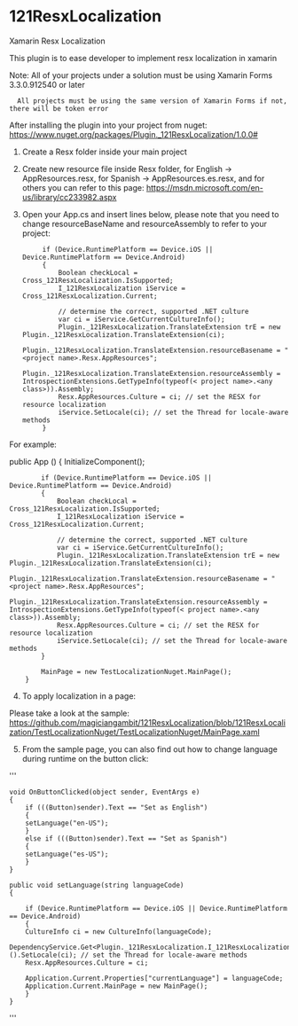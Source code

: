 # 121ResxLocalization
Xamarin Resx Localization

This plugin is to ease developer to implement resx localization in xamarin

Note: All of your projects under a solution must be using Xamarin Forms 3.3.0.912540 or later

      All projects must be using the same version of Xamarin Forms if not, there will be token error

After installing the plugin into your project from nuget: https://www.nuget.org/packages/Plugin._121ResxLocalization/1.0.0#

1) Create a Resx folder inside your main project
2) Create new resource file inside Resx folder, for English -> AppResources.resx, for Spanish -> AppResources.es.resx, and for others you can refer to this page: https://msdn.microsoft.com/en-us/library/cc233982.aspx
3) Open your App.cs and insert lines below, please note that you need to change resourceBaseName and resourceAssembly to refer to your project:

            if (Device.RuntimePlatform == Device.iOS || Device.RuntimePlatform == Device.Android)
            {
                Boolean checkLocal = Cross_121ResxLocalization.IsSupported;
                I_121ResxLocalization iService = Cross_121ResxLocalization.Current;
                
                // determine the correct, supported .NET culture
                var ci = iService.GetCurrentCultureInfo();
                Plugin._121ResxLocalization.TranslateExtension trE = new Plugin._121ResxLocalization.TranslateExtension(ci);
                 Plugin._121ResxLocalization.TranslateExtension.resourceBasename = "<project name>.Resx.AppResources";
                Plugin._121ResxLocalization.TranslateExtension.resourceAssembly = IntrospectionExtensions.GetTypeInfo(typeof(< project name>.<any class>)).Assembly;
                Resx.AppResources.Culture = ci; // set the RESX for resource localization
                iService.SetLocale(ci); // set the Thread for locale-aware methods
            }
            
 For example:
 
 public App ()
		{
			InitializeComponent();

            if (Device.RuntimePlatform == Device.iOS || Device.RuntimePlatform == Device.Android)
            {
                Boolean checkLocal = Cross_121ResxLocalization.IsSupported;
                I_121ResxLocalization iService = Cross_121ResxLocalization.Current;
                
                // determine the correct, supported .NET culture
                var ci = iService.GetCurrentCultureInfo();
                Plugin._121ResxLocalization.TranslateExtension trE = new Plugin._121ResxLocalization.TranslateExtension(ci);
                 Plugin._121ResxLocalization.TranslateExtension.resourceBasename = "<project name>.Resx.AppResources";
                Plugin._121ResxLocalization.TranslateExtension.resourceAssembly = IntrospectionExtensions.GetTypeInfo(typeof(< project name>.<any class>)).Assembly;
                Resx.AppResources.Culture = ci; // set the RESX for resource localization
                iService.SetLocale(ci); // set the Thread for locale-aware methods
            }

            MainPage = new TestLocalizationNuget.MainPage();
		}
		
4) To apply localization in a page:

Please take a look at the sample: https://github.com/magiciangambit/121ResxLocalization/blob/121ResxLocalization/TestLocalizationNuget/TestLocalizationNuget/MainPage.xaml

5) From the sample page, you can also find out how to change language during runtime on the button click:

'''

	void OnButtonClicked(object sender, EventArgs e)
	{
	    if (((Button)sender).Text == "Set as English")
	    {
		setLanguage("en-US");
	    }
	    else if (((Button)sender).Text == "Set as Spanish")
	    {
		setLanguage("es-US");
	    }
	}

	public void setLanguage(string languageCode)
	{

	    if (Device.RuntimePlatform == Device.iOS || Device.RuntimePlatform == Device.Android)
	    {
		CultureInfo ci = new CultureInfo(languageCode);
		DependencyService.Get<Plugin._121ResxLocalization.I_121ResxLocalization>().SetLocale(ci); // set the Thread for locale-aware methods
		Resx.AppResources.Culture = ci;

		Application.Current.Properties["currentLanguage"] = languageCode;
		Application.Current.MainPage = new MainPage();
	    }
	}
'''
